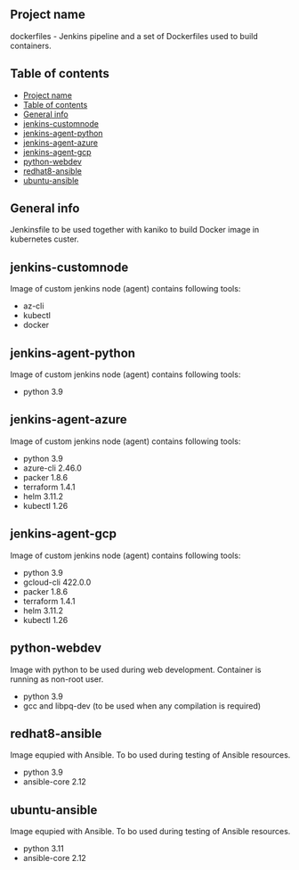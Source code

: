 ## Project name
dockerfiles - Jenkins pipeline and a set of Dockerfiles used to build containers.

## Table of contents
- [Project name](#project-name)
- [Table of contents](#table-of-contents)
- [General info](#general-info)
- [jenkins-customnode](#jenkins-customnode)
- [jenkins-agent-python](#jenkins-agent-python)
- [jenkins-agent-azure](#jenkins-agent-azure)
- [jenkins-agent-gcp](#jenkins-agent-gcp)
- [python-webdev](#python-webdev)
- [redhat8-ansible](#redhat8-ansible)
- [ubuntu-ansible](#ubuntu-ansible)

## General info
Jenkinsfile to be used together with kaniko to build Docker image in kubernetes custer.
  
## jenkins-customnode
Image of custom jenkins node (agent) contains following tools:
* az-cli
* kubectl
* docker

## jenkins-agent-python
Image of custom jenkins node (agent) contains following tools:
* python 3.9

## jenkins-agent-azure
Image of custom jenkins node (agent) contains following tools:
* python 3.9
* azure-cli 2.46.0
* packer 1.8.6
* terraform 1.4.1
* helm 3.11.2
* kubectl 1.26

## jenkins-agent-gcp
Image of custom jenkins node (agent) contains following tools:
* python 3.9
* gcloud-cli 422.0.0
* packer 1.8.6
* terraform 1.4.1
* helm 3.11.2
* kubectl 1.26

## python-webdev
Image with python to be used during web development. Container is running as non-root user.
* python 3.9
* gcc and libpq-dev (to be used when any compilation is required)

## redhat8-ansible
Image equpied with Ansible. To bo used during testing of Ansible resources.
* python 3.9
* ansible-core 2.12

## ubuntu-ansible
Image equpied with Ansible. To bo used during testing of Ansible resources.
* python 3.11
* ansible-core 2.12

